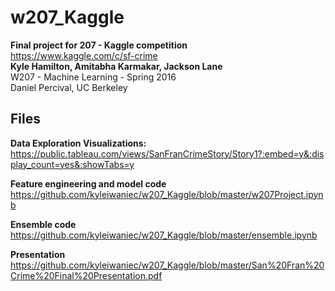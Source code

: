 # w207_Kaggle   
__Final project for 207 - Kaggle competition__   
https://www.kaggle.com/c/sf-crime   
__Kyle Hamilton, Amitabha Karmakar, Jackson Lane__   
W207 - Machine Learning - Spring 2016   
Daniel Percival, UC Berkeley   

## Files  
__Data Exploration Visualizations:__   
https://public.tableau.com/views/SanFranCrimeStory/Story1?:embed=y&:display_count=yes&:showTabs=y   

__Feature engineering and model code__   
https://github.com/kyleiwaniec/w207_Kaggle/blob/master/w207Project.ipynb

__Ensemble code__   
https://github.com/kyleiwaniec/w207_Kaggle/blob/master/ensemble.ipynb

__Presentation__   
https://github.com/kyleiwaniec/w207_Kaggle/blob/master/San%20Fran%20Crime%20Final%20Presentation.pdf   



